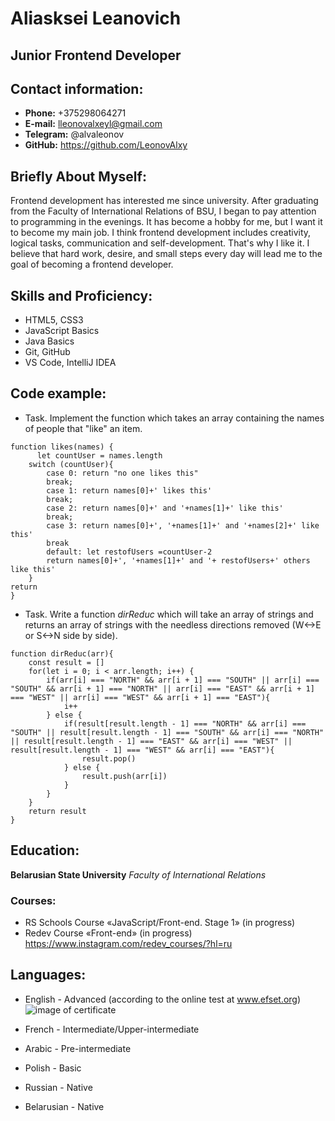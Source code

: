 # Aliasksei Leanovich
## Junior Frontend Developer
## Contact information:
* **Phone:** +375298064271
* **E-mail:** lleonovalxeyl@gmail.com
* **Telegram:** @alvaleonov
* **GitHub:** <https://github.com/LeonovAlxy>
## Briefly About Myself:
Frontend development has interested me since university. After graduating from the Faculty of International Relations of BSU, I began to pay attention to programming in the evenings. It has become a hobby for me, but I want it to become my main job. I think frontend development includes creativity, logical tasks, communication and self-development. That's why I like it. 
I believe that hard work, desire, and small steps every day will lead me to the goal of becoming a frontend developer.
## Skills and Proficiency:
* HTML5, CSS3
* JavaScript Basics
* Java Basics
* Git, GitHub
* VS Code, IntelliJ IDEA
## Code example:
* Task. Implement the function which takes an array containing the names of people that "like" an item.
```
function likes(names) {
      let countUser = names.length
    switch (countUser){
        case 0: return "no one likes this"
        break;
        case 1: return names[0]+' likes this'
        break;
        case 2: return names[0]+' and '+names[1]+' like this'
        break;
        case 3: return names[0]+', '+names[1]+' and '+names[2]+' like this'
        break
        default: let restofUsers =countUser-2
        return names[0]+', '+names[1]+' and '+ restofUsers+' others like this'
    }
return
}
```
* Task. Write a function *dirReduc* which will take an array of strings and returns an array of strings with the needless directions removed (W<->E or S<->N side by side).
```
function dirReduc(arr){
    const result = []
    for(let i = 0; i < arr.length; i++) {
        if(arr[i] === "NORTH" && arr[i + 1] === "SOUTH" || arr[i] === "SOUTH" && arr[i + 1] === "NORTH" || arr[i] === "EAST" && arr[i + 1] === "WEST" || arr[i] === "WEST" && arr[i + 1] === "EAST"){
            i++
        } else {
            if(result[result.length - 1] === "NORTH" && arr[i] === "SOUTH" || result[result.length - 1] === "SOUTH" && arr[i] === "NORTH" || result[result.length - 1] === "EAST" && arr[i] === "WEST" || result[result.length - 1] === "WEST" && arr[i] === "EAST"){
                result.pop()
            } else {
                result.push(arr[i])
            }
        }
    }
    return result
}
```
## Education:
**Belarusian State University**
*Faculty of International Relations* 
### Courses:
* RS Schools Course «JavaScript/Front-end. Stage 1» (in progress)
* Redev Course «Front-end» (in progress) <https://www.instagram.com/redev_courses/?hl=ru>
## Languages:
* English - Advanced (according to the online test at  www.efset.org)
![image of certificate](D:\images\EF_SET_Cert.png)

* French -  Intermediate/Upper-intermediate
* Arabic - Pre-intermediate
* Polish - Basic
* Russian - Native
* Belarusian - Native

